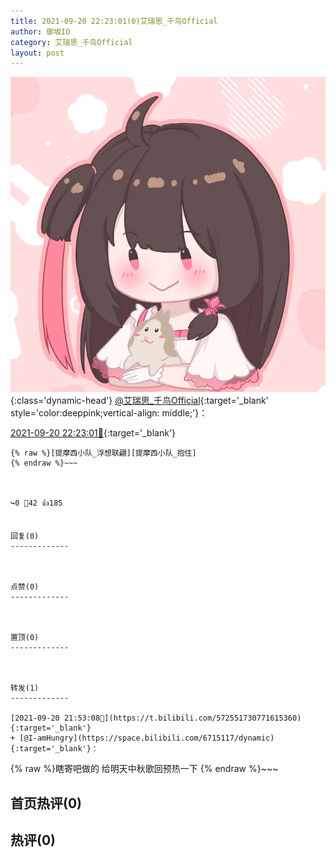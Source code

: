```yaml
---
title: 2021-09-20 22:23:01(0)艾瑞思_千鸟Official
author: 御坂IO
category: 艾瑞思_千鸟Official
layout: post
---
```


![img](/images/7e08840c56f251de28bdf766b647bd5fe9a5d50a.jpg){:class='dynamic-head'}
[@艾瑞思_千鸟Official](https://space.bilibili.com/1090010845/dynamic){:target='_blank' style='color:deeppink;vertical-align: middle;'}：

[2021-09-20 22:23:01🔗](https://t.bilibili.com/572559431648062716){:target='_blank'}

~~~
{% raw %}[提摩西小队_浮想联翩][提摩西小队_抱住]
{% endraw %}~~~



↪️0 💬42 👍185


回复(0)
-------------



点赞(0)
-------------



置顶(0)
-------------



转发(1)
-------------

[2021-09-20 21:53:08🔗](https://t.bilibili.com/572551730771615360){:target='_blank'}
+ [@I-amHungry](https://space.bilibili.com/6715117/dynamic){:target='_blank'}：
~~~
{% raw %}瞎寄吧做的 给明天中秋歌回预热一下
{% endraw %}~~~






首页热评(0)
-------------



热评(0)
-------------



